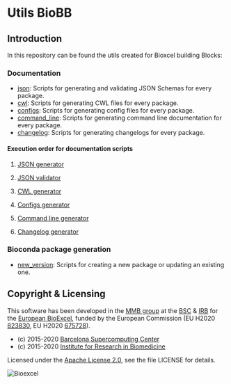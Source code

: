# Utils BioBB

## Introduction
In this repository can be found the utils created for Bioxcel building Blocks:

### Documentation

- [json](json/): Scripts for generating and validating JSON Schemas for every package.
- [cwl](cwl/): Scripts for generating CWL files for every package.
- [configs](configs/): Scripts for generating config files for every package.
- [command_line](command_line/): Scripts for generating command line documentation for every package.
- [changelog](changelog/): Scripts for generating changelogs for every package.

#### Execution order for documentation scripts

1. [JSON generator](json#json-generator)

2. [JSON validator](json#json-validator)

3. [CWL generator](cwl#cwl-generator)

4. [Configs generator](configs#configuration-files)

5. [Command line generator](command_line#command-line-generator)

6. [Changelog generator](changelog#changelog-generator)

### Bioconda package generation

- [new_version](new_version/): Scripts for creating a new package or updating an existing one.

## Copyright & Licensing
This software has been developed in the [MMB group](http://mmb.irbbarcelona.org) at the [BSC](http://www.bsc.es/) & [IRB](https://www.irbbarcelona.org/) for the [European BioExcel](http://bioexcel.eu/), funded by the European Commission (EU H2020 [823830](http://cordis.europa.eu/projects/823830), EU H2020 [675728](http://cordis.europa.eu/projects/675728)).

* (c) 2015-2020 [Barcelona Supercomputing Center](https://www.bsc.es/)
* (c) 2015-2020 [Institute for Research in Biomedicine](https://www.irbbarcelona.org/)

Licensed under the
[Apache License 2.0](https://www.apache.org/licenses/LICENSE-2.0), see the file LICENSE for details.

![](https://bioexcel.eu/wp-content/uploads/2019/04/Bioexcell_logo_1080px_transp.png "Bioexcel")
